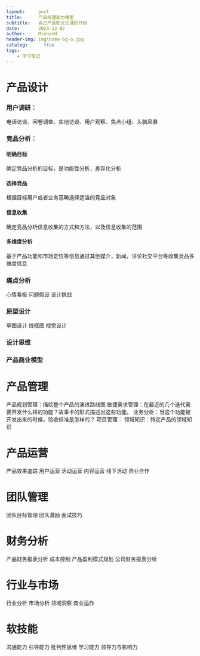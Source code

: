 ```yaml
---
layout:     post
title:      产品经理能力模型
subtitle:   自己产品职业生涯的开始
date:       2023-12-07
author:     MinnanH
header-img: img\home-bg-o.jpg
catalog: 	  true
tags:
    - 学习笔记
---
```


# 产品设计
### 用户调研：
电话访谈、问卷调查、实地访谈、用户观察、焦点小组、头脑风暴  
### 竞品分析：
#### 明确目标
确定竞品分析的目标，是功能性分析，差异化分析
#### 选择竞品
根据目标用户或者业务范畴选择适当的竞品对象
#### 信息收集
确定竞品分析信息收集的方式和方法，以及信息收集的范围
#### 多维度分析
基于产品功能和市场定位等信息通过其他媒介，新闻，评论社交平台等收集竞品多维度信息

### 痛点分析
心情看板
问题假设
设计挑战

### 原型设计
草图设计
线框图
视觉设计

### 设计思维
### 产品商业模型

# 产品管理
产品规划管理：描绘整个产品的演进路线图
敏捷需求管理：在最近的几个迭代需要开发什么样的功能？故事卡的形式描述出这些功能。
业务分析：当这个功能被开发出来的时候，验收标准是怎样的？
项目管理：
领域知识：特定产品的领域知识

# 产品运营
产品效果追踪
用户运营
活动运营
内容运营
线下活动
异业合作

# 团队管理
团队目标管理
团队激励
面试技巧

# 财务分析
产品财务报表分析
成本控制
产品盈利模式规划
公司财务报表分析

# 行业与市场
行业分析
市场分析
领域洞察
商业运作

# 软技能
沟通能力
引导能力
批判性思维
学习能力
领导力与影响力
